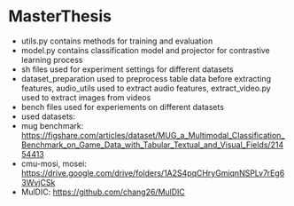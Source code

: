 # MasterThesis

- utils.py contains methods for training and evaluation
- model.py contains classification model and projector for contrastive learning process
- sh files used for experiment settings for different datasets
- dataset_preparation used to preprocess table data before extracting features, audio_utils used to extract audio features, extract_video.py used to extract images from videos
- bench files used for experiements on different datasets
- used datasets:
- mug benchmark: https://figshare.com/articles/dataset/MUG_a_Multimodal_Classification_Benchmark_on_Game_Data_with_Tabular_Textual_and_Visual_Fields/21454413
- cmu-mosi, mosei: https://drive.google.com/drive/folders/1A2S4pqCHryGmiqnNSPLv7rEg63WvjCSk
- MulDIC: https://github.com/chang26/MulDIC
